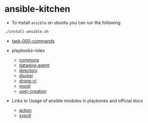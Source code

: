 # ansible-kitchen

- To install `ansible` on ubuntu you can run the following
```bash
./install-ansible.sh
```

- [task-000-commands](task-000-commands)
- playbooks-roles
    - [commons](playbooks/roles/commons)
    - [datadog-agent](playbooks/roles/datadog-agent)
    - [directory](playbooks/roles/directory)
    - [docker](playbooks/roles/docker)
    - [drone-ci](playbooks/roles/drone-ci)
    - [monit](playbooks/roles/monit)
    - [user-creation](playbooks/roles/user)
    


- Links to Usage of ansible modules in playbooks and official docs
  - [action]()
  - [sysctl](playbooks/roles/elastic-search-cluster-docker/tasks/install-docker-elastic-search-cluster.yml#L03) 

    
